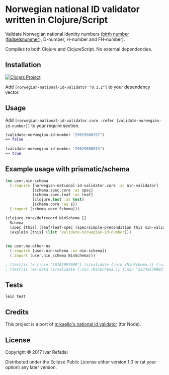 # Norwegian national ID validator written in Clojure/Script

Validate Norwegian national identity numbers ([birth number](https://en.wikipedia.org/wiki/National_identification_number#Norway) ([fødselsnummer](https://no.wikipedia.org/wiki/F%C3%B8dselsnummer)), D-number, H-number and FH-number).

Compiles to both Clojure and ClojureScript. No external dependencies.

## Installation

[![Clojars Project](http://clojars.org/norwegian-national-id-validator/latest-version.svg)](http://clojars.org/norwegian-national-id-validator)

Add `[norwegian-national-id-validator "0.1.2"]` to your dependency vector.


## Usage

Add `[norwegian-national-id-validator.core :refer [validate-norwegian-id-number]]`
to your require section.

```clojure
(validate-norwegian-id-number "29029900157")
=> false
    
(validate-norwegian-id-number "29029600013")
=> true
```

## Example usage with prismatic/schema

```clojure
(ns user.nin-schema
  (:require [norwegian-national-id-validator.core :as nin-validator]
            [schema.spec.core :as spec]
            [schema.spec.leaf :as leaf]
            [clojure.test :as test]
            [schema.core :as s])
  (:import (schema.core Schema)))

(clojure.core/defrecord NinSchema []
  Schema
  (spec [this] (leaf/leaf-spec (spec/simple-precondition this nin-validator/validate-norwegian-id-number)))
  (explain [this] (list 'validate-norwegian-id-number)))
  
  
(ns user.my-other-ns
  (:require [user.nin-schema :as nin-schema])
  (:import (user.nin_schema NinSchema)))

; (test/is (= {:nin "10101097000"} (s/validate {:nin (NinSchema.)} {:nin "10101097000"})))
; (test/is (ex-data (s/validate {:nin (NinSchema.)} {:nin "12345678901"})))
```

## Tests

    lein test

## Credits

This project is a port of [mikaello's national id validator](https://github.com/mikaello/norwegian-national-id-validator) (for Node).

## License

Copyright © 2017 Ivar Refsdal

Distributed under the Eclipse Public License either version 1.0 or (at
your option) any later version.
